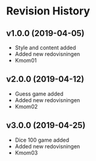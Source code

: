 Revision History
===========================================

v1.0.0 (2019-04-05)
-------------------
*   Style and content added
*   Added new redovisningen
*   Kmom01

v2.0.0 (2019-04-12)
-------------------
*   Guess game added
*   Added new redovisningen
*   Kmom02

v3.0.0 (2019-04-25)
-------------------
*   Dice 100 game added
*   Added new redovisningen
*   Kmom03
